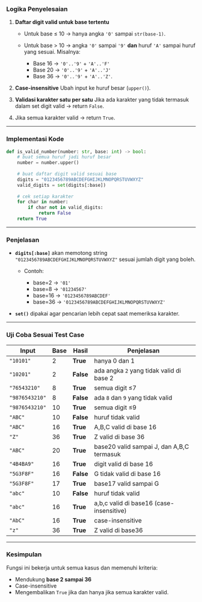### **Logika Penyelesaian**

1. **Daftar digit valid untuk base tertentu**

   * Untuk base ≤ 10 → hanya angka `'0'` sampai `str(base-1)`.
   * Untuk base > 10 → angka `'0'` sampai `'9'` **dan** huruf `'A'` sampai huruf yang sesuai.
     Misalnya:

     * Base 16 → `'0'..'9'` + `'A'..'F'`
     * Base 20 → `'0'..'9'` + `'A'..'J'`
     * Base 36 → `'0'..'9'` + `'A'..'Z'`.

2. **Case-insensitive**
   Ubah input ke huruf besar (`upper()`).

3. **Validasi karakter satu per satu**
   Jika ada karakter yang tidak termasuk dalam set digit valid → return `False`.

4. Jika semua karakter valid → return `True`.

---

### **Implementasi Kode**

```python
def is_valid_number(number: str, base: int) -> bool:
    # buat semua huruf jadi huruf besar
    number = number.upper()
    
    # buat daftar digit valid sesuai base
    digits = "0123456789ABCDEFGHIJKLMNOPQRSTUVWXYZ"
    valid_digits = set(digits[:base])
    
    # cek setiap karakter
    for char in number:
        if char not in valid_digits:
            return False
    return True
```

---

### **Penjelasan**

* **`digits[:base]`** akan memotong string `"0123456789ABCDEFGHIJKLMNOPQRSTUVWXYZ"` sesuai jumlah digit yang boleh.

  * Contoh:

    * base=2 → `'01'`
    * base=8 → `'01234567'`
    * base=16 → `'0123456789ABCDEF'`
    * base=36 → `'0123456789ABCDEFGHIJKLMNOPQRSTUVWXYZ'`

* **`set()`** dipakai agar pencarian lebih cepat saat memeriksa karakter.

---

### **Uji Coba Sesuai Test Case**

| Input          | Base | Hasil     | Penjelasan                                |
| -------------- | ---- | --------- | ----------------------------------------- |
| `"10101"`      | 2    | **True**  | hanya 0 dan 1                             |
| `"10201"`      | 2    | **False** | ada angka `2` yang tidak valid di base 2  |
| `"76543210"`   | 8    | **True**  | semua digit ≤7                            |
| `"9876543210"` | 8    | **False** | ada `8` dan `9` yang tidak valid          |
| `"9876543210"` | 10   | **True**  | semua digit ≤9                            |
| `"ABC"`        | 10   | **False** | huruf tidak valid                         |
| `"ABC"`        | 16   | **True**  | A,B,C valid di base 16                    |
| `"Z"`          | 36   | **True**  | Z valid di base 36                        |
| `"ABC"`        | 20   | **True**  | base20 valid sampai J, dan A,B,C termasuk |
| `"4B4BA9"`     | 16   | **True**  | digit valid di base 16                    |
| `"5G3F8F"`     | 16   | **False** | G tidak valid di base 16                  |
| `"5G3F8F"`     | 17   | **True**  | base17 valid sampai G                     |
| `"abc"`        | 10   | **False** | huruf tidak valid                         |
| `"abc"`        | 16   | **True**  | a,b,c valid di base16 (case-insensitive)  |
| `"AbC"`        | 16   | **True**  | case-insensitive                          |
| `"z"`          | 36   | **True**  | Z valid di base36                         |

---

### **Kesimpulan**

Fungsi ini bekerja untuk semua kasus dan memenuhi kriteria:

* Mendukung **base 2 sampai 36**
* Case-insensitive
* Mengembalikan `True` jika dan hanya jika semua karakter valid.
